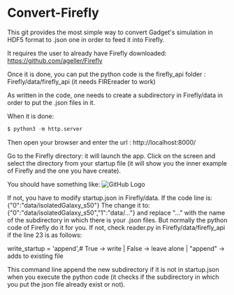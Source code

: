 # Convert-Firefly

This git provides the most simple way to convert Gadget's simulation in HDF5 format to .json one in order to feed it into Firefly.

It requires the user to already have Firefly downloaded: https://github.com/ageller/Firefly

Once it is done, you can put the python code is the firefly_api folder : Firefly/data/firefly_api (it needs FIREreader to work)

As written in the code, one needs to create a subdirectory in Firefly/data in order to put the .json files in it.

When it is done:

```python
$ python3 -m http.server
```

Then open your browser and enter the url : http://localhost:8000/

Go to the Firefly directory: it will launch the app. Click on the screen and select the directory from your startup file (it will show you the inner example of Firefly and the one you have create).

You should have something like:
![GitHub Logo](/home/dchosson/Documents/Master/M2/Project/pic/json.jpg)

If not, you have to modify startup.json in Firefly/data.
If the code line is: {"0":"data\/isolatedGalaxy_s50"}
The change it to: {"0":"data\/isolatedGalaxy_s50","1":"data\/..."} and replace "..." with the name of the subdirectory in which there is your .json files. But normally the python code of Firefly do it for you.
If not, check reader.py in Firefly/data/firefly_api if the line 23 is as follows:

write_startup = 'append',# True -> write | False -> leave alone | "append" -> adds to existing file

This command line append the new subdirectory if it is not in startup.json when you execute the python code (it checks if the subdirectory in which you put the json file already exist or not).
